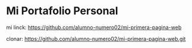 # Mi Portafolio Personal

mi linck: https://github.com/alumno-numero02/mi-primera-pagina-web



clonar: https://github.com/alumno-numero02/mi-primera-pagina-web.git

